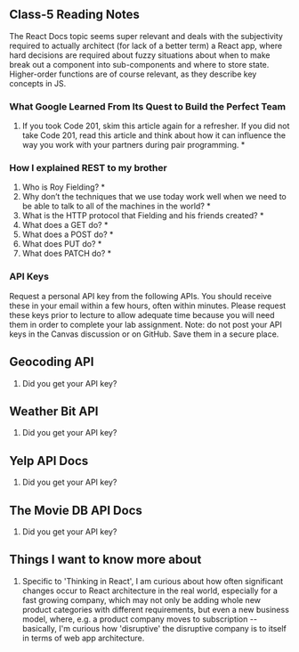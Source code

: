 ## Class-5 Reading Notes  
<p>The React Docs topic seems super relevant and deals with the subjectivity required to actually architect (for lack of a better term) a React app, where hard decisions are required about fuzzy situations about when to make break out a component into sub-components and where to store state. Higher-order functions are of course relevant, as they describe key concepts in JS.</p>

### What Google Learned From Its Quest to Build the Perfect Team

1. If you took Code 201, skim this article again for a refresher. If you did not take Code 201, read this article and think about how it can influence the way you work with your partners during pair programming.
    * 

### How I explained REST to my brother
1. Who is Roy Fielding?
    * 
2. Why don’t the techniques that we use today work well when we need to be able to talk to all of the machines in the world?
    * 
3. What is the HTTP protocol that Fielding and his friends created?
    * 
4. What does a GET do?
    * 
5. What does a POST do?
    * 
6. What does PUT do?
    * 
7. What does PATCH do?
    * 

### API Keys
Request a personal API key from the following APIs. You should receive these in your email within a few hours, often within minutes. Please request these keys prior to lecture to allow adequate time because you will need them in order to complete your lab assignment. Note: do not post your API keys in the Canvas discussion or on GitHub. Save them in a secure place.

## Geocoding API

1. Did you get your API key?

## Weather Bit API

1. Did you get your API key?

## Yelp API Docs

1. Did you get your API key?

## The Movie DB API Docs
1. Did you get your API key?

## Things I want to know more about

1. Specific to 'Thinking in React', I am curious about how often significant changes occur to React architecture in the real world, especially for a fast growing company, which may not only be adding whole new product categories with different requirements, but even a new business model, where, e.g. a product company moves to subscription -- basically, I'm curious how 'disruptive' the disruptive company is to itself in terms of web app architecture.